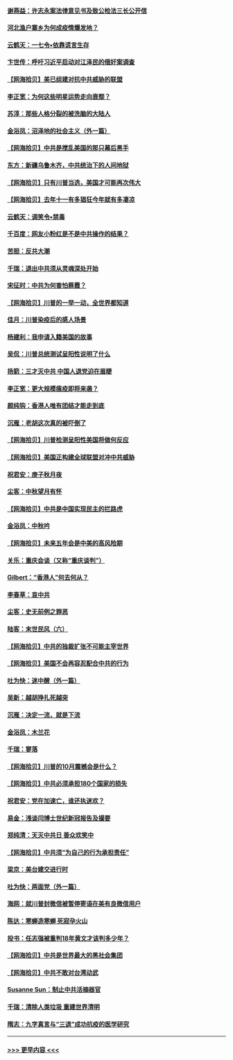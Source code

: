 #### [谢燕益：许志永案法律意见书及致公检法三长公开信](../pages/nsc993/n12470870.md?t=10130702) 
#### [河北渔户寨乡为何成疫情爆发地？](../pages/nsc993/n12464936.md?t=10130702) 
#### [云鹤天：一七令▪依靠谎言生存](../pages/nsc993/n12470034.md?t=10130702) 
#### [卞世传：呼吁习近平启动对江泽民的俄奸案调查](../pages/nsc993/n12469722.md?t=10130702) 
#### [【网海拾贝】美已组建对抗中共威胁的联盟](../pages/nsc993/n12469018.md?t=10130702) 
#### [李正宽：为何这些明星运势走向衰颓？](../pages/nsc993/n12468730.md?t=10130702) 
#### [苏淳：那些人格分裂的被洗脑的大陆人](../pages/nsc993/n12467858.md?t=10130702) 
#### [金浴凤：沼泽地的社会主义（外一篇）](../pages/nsc993/n12467792.md?t=10130702) 
#### [【网海拾贝】中共是搅乱美国的那只幕后黑手](../pages/nsc993/n12467700.md?t=10130702) 
#### [东方：新疆乌鲁木齐，中共统治下的人间地狱](../pages/nsc993/n12466075.md?t=10130702) 
#### [【网海拾贝】只有川普当选，美国才可能再次伟大](../pages/nsc993/n12466013.md?t=10130702) 
#### [【网海拾贝】去年十一有多猖狂今年就有多凄凉](../pages/nsc993/n12463649.md?t=10130702) 
#### [云鹤天：调笑令▪禁毒](../pages/nsc993/n12462975.md?t=10130702) 
#### [千百度：网友小粉红是不是中共操作的结果？](../pages/nsc993/n12461025.md?t=10130702) 
#### [苦胆：反共大潮](../pages/nsc993/n12459469.md?t=10130702) 
#### [千瑞：退出中共须从灵魂深处开始](../pages/nsc993/n12459437.md?t=10130702) 
#### [宋征时：中共为何害怕蔡霞？](../pages/nsc993/n12459097.md?t=10130702) 
#### [【网海拾贝】川普的一举一动，全世界都知道](../pages/nsc993/n12458825.md?t=10130702) 
#### [佳月：川普染疫后的感人场景](../pages/nsc993/n12456994.md?t=10130702) 
#### [杨建利：我申请入籍美国的故事](../pages/nsc993/n12455635.md?t=10130702) 
#### [吴侃：川普总统测试呈阳性说明了什么](../pages/nsc993/n12451869.md?t=10130702) 
#### [扬箭：三才灭中共 中国人退党迫在眉睫](../pages/nsc993/n12451842.md?t=10130702) 
#### [李正宽：更大规模瘟疫即将来袭？](../pages/nsc993/n12451455.md?t=10130702) 
#### [颜纯钩：香港人唯有团结才能走到底](../pages/nsc993/n12450870.md?t=10130702) 
#### [沉雁：老胡这次真的被吓倒了](../pages/nsc993/n12449796.md?t=10130702) 
#### [【网海拾贝】川普检测呈阳性美国将做何反应](../pages/nsc993/n12449042.md?t=10130702) 
#### [【网海拾贝】美国正构建全球联盟对冲中共威胁](../pages/nsc993/n12446580.md?t=10130702) 
#### [祝君安：庚子秋月夜](../pages/nsc993/n12445870.md?t=10130702) 
#### [尘客：中秋望月有怀](../pages/nsc993/n12444632.md?t=10130702) 
#### [【网海拾贝】中共是中国实现民主的拦路虎](../pages/nsc993/n12443573.md?t=10130702) 
#### [金浴凤：中秋吟](../pages/nsc993/n12441773.md?t=10130702) 
#### [【网海拾贝】未来五年会是中美的高风险期](../pages/nsc993/n12440760.md?t=10130702) 
#### [关乐：重庆会谈（又称“重庆谈判”）](../pages/nsc993/n12437525.md?t=10130702) 
#### [Gilbert：“香港人”何去何从？](../pages/nsc993/n12435894.md?t=10130702) 
#### [李春草：哀中共](../pages/nsc993/n12435874.md?t=10130702) 
#### [尘客：史无前例之罪恶](../pages/nsc993/n12435762.md?t=10130702) 
#### [陆客：末世民风（六）](../pages/nsc993/n12435354.md?t=10130702) 
#### [【网海拾贝】中共的独裁扩张不可能主宰世界](../pages/nsc993/n12435151.md?t=10130702) 
#### [【网海拾贝】美国不会再容忍配合中共的行为](../pages/nsc993/n12433808.md?t=10130702) 
#### [吐为快：迷中醒（外一篇）](../pages/nsc993/n12433585.md?t=10130702) 
#### [吴新：越胡挣扎死越突](../pages/nsc993/n12433562.md?t=10130702) 
#### [沉雁：决定一流，就是下流](../pages/nsc993/n12432128.md?t=10130702) 
#### [金浴凤：木兰花](../pages/nsc993/n12432124.md?t=10130702) 
#### [千瑞：寥落](../pages/nsc993/n12432071.md?t=10130702) 
#### [【网海拾贝】川普的10月震撼会是什么？](../pages/nsc993/n12431624.md?t=10130702) 
#### [【网海拾贝】中共必须承担180个国家的损失](../pages/nsc993/n12428893.md?t=10130702) 
#### [祝君安：党在加速亡，谁还执迷欢？](../pages/nsc993/n12428652.md?t=10130702) 
#### [易金：浅谈闫博士世纪新冠报告及撮要](../pages/nsc993/n12426822.md?t=10130702) 
#### [郑纯清：天灭中共日 善众欢笑中](../pages/nsc993/n12426784.md?t=10130702) 
#### [【网海拾贝】中共须“为自己的行为承担责任”](../pages/nsc993/n12426067.md?t=10130702) 
#### [梁京：美台建交进行时](../pages/nsc993/n12424066.md?t=10130702) 
#### [吐为快：两面党（外一篇）](../pages/nsc993/n12424043.md?t=10130702) 
#### [海网：就川普封微信被暂停寄语在美有良微信用户](../pages/nsc993/n12424021.md?t=10130702) 
#### [陈达：寒蝉造寒蝉 死寂孕火山](../pages/nsc993/n12423958.md?t=10130702) 
#### [投书：任志强被重判18年黄文才该判多少年？](../pages/nsc993/n12423672.md?t=10130702) 
#### [【网海拾贝】中共是世界最大的黑社会集团](../pages/nsc993/n12423543.md?t=10130702) 
#### [【网海拾贝】中共不敢对台湾动武](../pages/nsc993/n12421418.md?t=10130702) 
#### [Susanne Sun：制止中共活摘器官](../pages/nsc993/n12419654.md?t=10130702) 
#### [千瑞：清除人类垃圾 重建世界清明](../pages/nsc993/n12419414.md?t=10130702) 
#### [隋志：九字真言与“三退”成功抗疫的医学研究](../pages/nsc993/n12419248.md?t=10130702) 

----
#### [ >>> 更早内容 <<< ](../indexes/nsc993-earlier.md)

